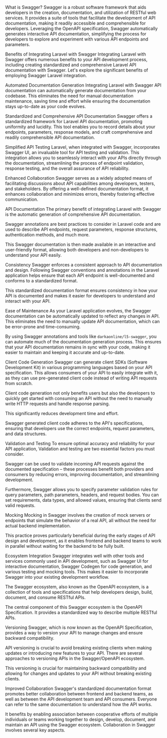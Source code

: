 What is Swagger?
Swagger is a robust software framework that aids developers in the creation, documentation, and utilization of RESTful web services. It provides a suite of tools that facilitate the development of API documentation, making it readily accessible and comprehensible for developers. Leveraging the OpenAPI specification, Swagger automatically generates interactive API documentation, simplifying the process for developers to explore and experiment with various API endpoints and parameters.

Benefits of Integrating Laravel with Swagger
Integrating Laravel with Swagger offers numerous benefits to your API development process, including creating standardized and comprehensive Laravel API documentation with Swagger. Let's explore the significant benefits of employing Swagger Laravel integration.

Automated Documentation Generation
Integrating Laravel with Swagger API documentation can automatically generate documentation from your codebase. This eliminates the need for manual documentation maintenance, saving time and effort while ensuring the documentation stays up-to-date as your code evolves.

Standardized and Comprehensive API Documentation
Swagger offers a standardized framework for Laravel API documentation, promoting uniformity and lucidity. This tool enables you to record details about your endpoints, parameters, response models, and craft comprehensive and readily comprehensible API documentation.

Simplified API Testing
Laravel, when integrated with Swagger, incorporates Swagger UI, an invaluable tool for API testing and validation. This integration allows you to seamlessly interact with your APIs directly through the documentation, streamlining the process of endpoint validation, response testing, and the overall assurance of API reliability.

Enhanced Collaboration
Swagger serves as a widely adopted means of facilitating discussions about API capabilities among developers, testers, and stakeholders. By offering a well-defined documentation format, it enhances collaboration and minimizes errors, thereby fostering effective communication.

API Documentation
The primary benefit of integrating Laravel with Swagger is the automatic generation of comprehensive API documentation.

Swagger annotations are best practices to consider in Laravel code and are used to describe API endpoints, request parameters, response structures, authentication methods, and much more.

This Swagger documentation is then made available in an interactive and user-friendly format, allowing both developers and non-developers to understand your API easily.

Consistency
Swagger enforces a consistent approach to API documentation and design. Following Swagger conventions and annotations in the Laravel application helps ensure that each API endpoint is well-documented and conforms to a standardized format.

This standardized documentation format ensures consistency in how your API is documented and makes it easier for developers to understand and interact with your API.

Ease of Maintenance
As your Laravel application evolves, the Swagger documentation can be automatically updated to reflect any changes in API. This eliminates the need to manually update API documentation, which can be error-prone and time-consuming.

By using Swagger annotations and tools like `darkaonline/l5-swagger`, you can automate much of the documentation generation process. This ensures that your API documentation remains in sync with your code, making it easier to maintain and keeping it accurate and up-to-date.

Client Code Generation
Swagger can generate client SDKs (Software Development Kit) in various programming languages based on your API specification. This allows consumers of your API to easily integrate with it, as they can use pre-generated client code instead of writing API requests from scratch.

Client code generation not only benefits users but also the developers to quickly get started with consuming an API without the need to manually write HTTP requests and handle response parsing.

This significantly reduces development time and effort.

Swagger generated client code adheres to the API's specifications, ensuring that developers use the correct endpoints, request parameters, and data structures.

Validation and Testing
To ensure optimal accuracy and reliability for your API application, Validation and testing are two essential factors you must consider.

Swagger can be used to validate incoming API requests against the documented specification – these processes benefit both providers and consumers by reducing errors, improving documentation, and streamlining development.

Furthermore, Swagger allows you to specify parameter validation rules for query parameters, path parameters, headers, and request bodies. You can set requirements, data types, and allowed values, ensuring that clients send valid requests.

Mocking
Mocking in Swagger involves the creation of mock servers or endpoints that simulate the behavior of a real API, all without the need for actual backend implementation.

This practice proves particularly beneficial during the early stages of API design and development, as it enables frontend and backend teams to work in parallel without waiting for the backend to be fully built.

Ecosystem Integration
Swagger integrates well with other tools and services commonly used in API development, such as Swagger UI for interactive documentation, Swagger Codegen for code generation, and various testing and mocking tools. This makes it easier to incorporate Swagger into your existing development workflow.

The Swagger ecosystem, also known as the OpenAPI ecosystem, is a collection of tools and specifications that help developers design, build, document, and consume RESTful APIs.

The central component of this Swagger ecosystem is the OpenAPI Specification. It provides a standardized way to describe multiple RESTful APIs.

Versioning
Swagger, which is now known as the OpenAPI Specification, provides a way to version your API to manage changes and ensure backward compatibility.

API versioning is crucial to avoid breaking existing clients when making updates or introducing new features to your API. There are several approaches to versioning APIs in the Swagger/OpenAPI ecosystem.

This versioning is crucial for maintaining backward compatibility and allowing for changes and updates to your API without breaking existing clients.

Improved Collaboration
Swagger's standardized documentation format promotes better collaboration between frontend and backend teams, as well as between the API development team and API consumers. Everyone can refer to the same documentation to understand how the API works.

It benefits by enabling association between cooperative efforts of multiple individuals or teams working together to design, develop, document, and maintain an API using the Swagger ecosystem. Collaboration in Swagger involves several key aspects.

